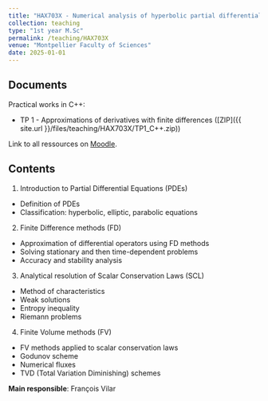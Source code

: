 ```yaml
---
title: "HAX703X - Numerical analysis of hyperbolic partial differential equations"
collection: teaching
type: "1st year M.Sc"
permalink: /teaching/HAX703X
venue: "Montpellier Faculty of Sciences"
date: 2025-01-01
---
```


## Documents

Practical works in C++: 
 - TP 1 - Approximations of derivatives with finite differences ([ZIP]({{ site.url }}/files/teaching/HAX703X/TP1_C++.zip))

Link to all ressources on [Moodle](https://moodle.umontpellier.fr).

## Contents

1) Introduction to Partial Differential Equations (PDEs)  
- Definition of PDEs  
- Classification: hyperbolic, elliptic, parabolic equations  

2) Finite Difference methods (FD)  
- Approximation of differential operators using FD methods  
- Solving stationary and then time-dependent problems  
- Accuracy and stability analysis  

3) Analytical resolution of Scalar Conservation Laws (SCL)  
- Method of characteristics  
- Weak solutions  
- Entropy inequality  
- Riemann problems  

4) Finite Volume methods (FV)  
- FV methods applied to scalar conservation laws  
- Godunov scheme  
- Numerical fluxes  
- TVD (Total Variation Diminishing) schemes

**Main responsible**: François Vilar

